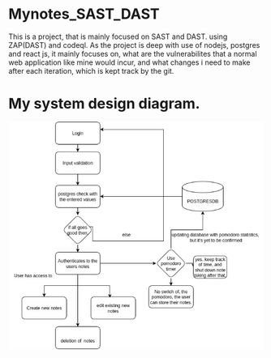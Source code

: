 # Mynotes_SAST_DAST

This is a project, that is mainly focused on SAST and DAST. using ZAP(DAST) and codeql. As the project is deep with use of nodejs, postgres and react js, it mainly focuses on, what are the vulnerabilites that a normal web application like mine would incur, and what changes i need to make after each iteration, which is kept track by the git.

# My system design diagram.
![mysystemdesing](MynotesPomodoro_node_postgres_SAST_dast.jpg)